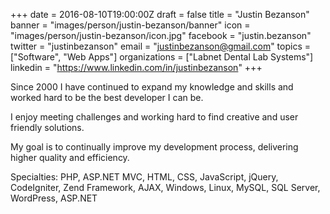 +++
date = 2016-08-10T19:00:00Z
draft = false
title = "Justin Bezanson"
banner = "images/person/justin-bezanson/banner"
icon = "images/person/justin-bezanson/icon.jpg"
facebook = "justin.bezanson"
twitter = "justinbezanson"
email = "justinbezanson@gmail.com"
topics = ["Software", "Web Apps"]
organizations = ["Labnet Dental Lab Systems"]
linkedin = "https://www.linkedin.com/in/justinbezanson"
+++

Since 2000 I have continued to expand my knowledge and skills and worked hard to be the best developer I can be.

I enjoy meeting challenges and working hard to find creative and user friendly solutions.

My goal is to continually improve my development process, delivering higher quality and efficiency.

Specialties: PHP, ASP.NET MVC, HTML, CSS, JavaScript, jQuery, CodeIgniter, Zend Framework, AJAX, Windows, Linux, MySQL, SQL Server, WordPress, ASP.NET
